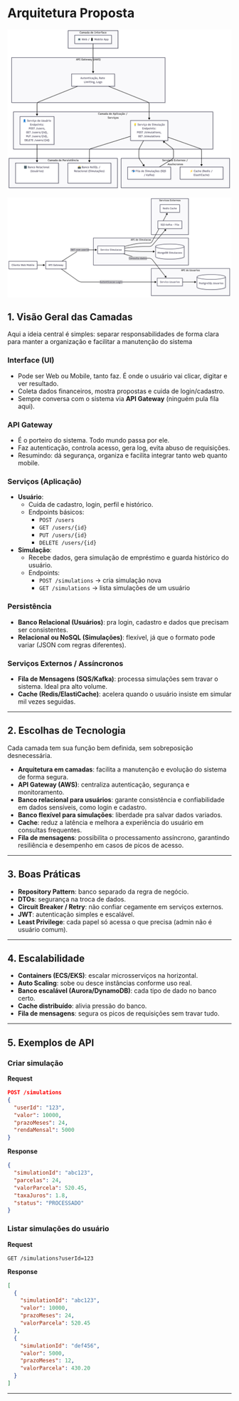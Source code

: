 # Arquitetura Proposta

![Exemplo Diagrama em camadas](../imagens/diagrama_em_camadas.png)

![Exemplo Diagrama em camadas mais completo](../imagens/diagrama_camadas_completo.png)

## 1. Visão Geral das Camadas

Aqui a ideia central é simples: separar responsabilidades de forma clara para manter a 
organização e facilitar a manutenção do sistema

### **Interface (UI)**

-   Pode ser Web ou Mobile, tanto faz. É onde o usuário vai clicar,
    digitar e ver resultado.
-   Coleta dados financeiros, mostra propostas e cuida de
    login/cadastro.
-   Sempre conversa com o sistema via **API Gateway** (ninguém pula fila
    aqui).

### **API Gateway**

-   É o porteiro do sistema. Todo mundo passa por ele.
-   Faz autenticação, controla acesso, gera log, evita abuso de
    requisições.
-   Resumindo: dá segurança, organiza e facilita integrar tanto web
    quanto mobile.

### **Serviços (Aplicação)**

-   **Usuário**:
    -   Cuida de cadastro, login, perfil e histórico.
    -   Endpoints básicos:
        -   `POST /users`
        -   `GET /users/{id}`
        -   `PUT /users/{id}`
        -   `DELETE /users/{id}`
-   **Simulação**:
    -   Recebe dados, gera simulação de empréstimo e guarda histórico do
        usuário.
    -   Endpoints:
        -   `POST /simulations` → cria simulação nova
        -   `GET /simulations` → lista simulações de um usuário

### **Persistência**

-   **Banco Relacional (Usuários)**: pra login, cadastro e dados que
    precisam ser consistentes.
-   **Relacional ou NoSQL (Simulações)**: flexível, já que o formato
    pode variar (JSON com regras diferentes).

### **Serviços Externos / Assíncronos**

-   **Fila de Mensagens (SQS/Kafka)**: processa simulações sem travar o
    sistema. Ideal pra alto volume.
-   **Cache (Redis/ElastiCache)**: acelera quando o usuário insiste em
    simular mil vezes seguidas.

------------------------------------------------------------------------

## 2. Escolhas de Tecnologia

Cada camada tem sua função bem definida, sem sobreposição desnecessária.
- **Arquitetura em camadas**: facilita a manutenção e evolução do sistema de forma segura.
- **API Gateway (AWS)**: centraliza autenticação, segurança e monitoramento.
- **Banco relacional para usuários**: garante consistência e confiabilidade em dados sensíveis, como login e cadastro.
- **Banco flexível para simulações**: liberdade pra salvar dados variados.
- **Cache**: reduz a latência e melhora a experiência do usuário em consultas frequentes.
- **Fila de mensagens**: possibilita o processamento assíncrono, garantindo resiliência
e desempenho em casos de picos de acesso.

------------------------------------------------------------------------

## 3. Boas Práticas

-   **Repository Pattern**: banco separado da regra de negócio.
-   **DTOs**: segurança na troca de dados.
-   **Circuit Breaker / Retry**: não confiar cegamente em serviços externos.
-   **JWT**: autenticação simples e escalável.
-   **Least Privilege**: cada papel só acessa o que precisa (admin não é usuário comum).

------------------------------------------------------------------------

## 4. Escalabilidade

-   **Containers (ECS/EKS)**: escalar microsserviços na horizontal.
-   **Auto Scaling**: sobe ou desce instâncias conforme uso real.
-   **Banco escalável (Aurora/DynamoDB)**: cada tipo de dado no banco certo.
-   **Cache distribuído**: alivia pressão do banco.
-   **Fila de mensagens**: segura os picos de requisições sem travar
    tudo.

------------------------------------------------------------------------

## 5. Exemplos de API

### Criar simulação

**Request**

``` json
POST /simulations
{
  "userId": "123",
  "valor": 10000,
  "prazoMeses": 24,
  "rendaMensal": 5000
}
```

**Response**

``` json
{
  "simulationId": "abc123",
  "parcelas": 24,
  "valorParcela": 520.45,
  "taxaJuros": 1.8,
  "status": "PROCESSADO"
}
```

### Listar simulações do usuário

**Request**

``` http
GET /simulations?userId=123
```

**Response**

``` json
[
  {
    "simulationId": "abc123",
    "valor": 10000,
    "prazoMeses": 24,
    "valorParcela": 520.45
  },
  {
    "simulationId": "def456",
    "valor": 5000,
    "prazoMeses": 12,
    "valorParcela": 430.20
  }
]
```

------------------------------------------------------------------------
